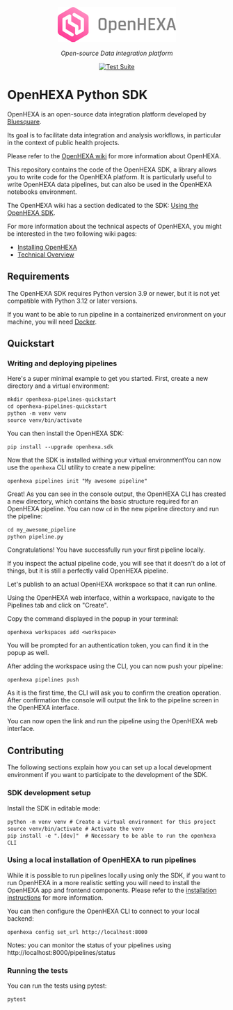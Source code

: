 <div align="center">
   <img alt="OpenHEXA Logo" src="https://raw.githubusercontent.com/BLSQ/openhexa-app/main/hexa/static/img/logo/logo_with_text_grey.svg" height="80">
</div>
<p align="center">
    <em>Open-source Data integration platform</em>
</p>
<p align="center">
   <a href="https://github.com/BLSQ/openhexa-app/actions/workflows/test.yml">
      <img alt="Test Suite" src="https://github.com/BLSQ/openhexa-app/actions/workflows/test.yml/badge.svg">
   </a>
</p>

OpenHEXA Python SDK
===================

OpenHEXA is an open-source data integration platform developed by [Bluesquare](https://bluesquarehub.com).

Its goal is to facilitate data integration and analysis workflows, in particular in the context of public health 
projects.

Please refer to the [OpenHEXA wiki](https://github.com/BLSQ/openhexa/wiki/Home) for more information about OpenHEXA.

This repository contains the code of the OpenHEXA SDK, a library allows you to write code for the OpenHEXA platform. 
It is particularly useful to write OpenHEXA data pipelines, but can also be used in the OpenHEXA notebooks environment.

The OpenHEXA wiki has a section dedicated to the SDK: 
[Using the OpenHEXA SDK](https://github.com/BLSQ/openhexa/wiki/Using-the-OpenHEXA-SDK).

For more information about the technical aspects of OpenHEXA, you might be interested in the two following wiki pages:

- [Installing OpenHEXA](https://github.com/BLSQ/openhexa/wiki/Installation-instructions)
- [Technical Overview](https://github.com/BLSQ/openhexa/wiki/Technical-overview)

Requirements
------------

The OpenHEXA SDK requires Python version 3.9 or newer, but it is not yet compatible with Python 3.12 or later versions.

If you want to be able to run pipeline in a containerized environment on your machine, you will need 
[Docker](https://www.docker.com/).

Quickstart
----------

### Writing and deploying pipelines

Here's a super minimal example to get you started. First, create a new directory and a virtual environment:

```shell
mkdir openhexa-pipelines-quickstart
cd openhexa-pipelines-quickstart
python -m venv venv
source venv/bin/activate
```

You can then install the OpenHEXA SDK:

```shell
pip install --upgrade openhexa.sdk
```

Now that the SDK is installed withing your virtual environmentYou can now use the `openhexa` CLI utility to create 
a new pipeline:

```shell
openhexa pipelines init "My awesome pipeline"
```

Great! As you can see in the console output, the OpenHEXA CLI has created a new directory, which contains the basic 
structure required for an OpenHEXA pipeline. You can now `cd` in the new pipeline directory and run the pipeline:

```shell
cd my_awesome_pipeline
python pipeline.py
```

Congratulations! You have successfully run your first pipeline locally.

If you inspect the actual pipeline code, you will see that it doesn't do a lot of things, but it is still a perfectly 
valid OpenHEXA pipeline.

Let's publish to an actual OpenHEXA workspace so that it can run online.

Using the OpenHEXA web interface, within a workspace, navigate to the Pipelines tab and click on "Create".

Copy the command displayed in the popup in your terminal:

```shell
openhexa workspaces add <workspace>
```

You will be prompted for an authentication token, you can find it in the popup as well.

After adding the workspace using the CLI, you can now push your pipeline:

```shell
openhexa pipelines push 
```

As it is the first time, the CLI will ask you to confirm the creation operation. After confirmation the console will 
output the link to the pipeline screen in the OpenHEXA interface.

You can now open the link and run the pipeline using the OpenHEXA web interface.

Contributing
------------

The following sections explain how you can set up a local development environment if you want to participate to the 
development of the SDK.

### SDK development setup

Install the SDK in editable mode:

```shell
python -m venv venv # Create a virtual environment for this project
source venv/bin/activate # Activate the venv
pip install -e ".[dev]"  # Necessary to be able to run the openhexa CLI
```

### Using a local installation of OpenHEXA to run pipelines

While it is possible to run pipelines locally using only the SDK, if you want to run OpenHEXA in a more realistic 
setting you will need to install the OpenHEXA app and frontend components. Please refer to the 
[installation instructions](https://github.com/BLSQ/openhexa/wiki/Installation-instructions) for more information.

You can then configure the OpenHEXA CLI to connect to your local backend:

```shell
openhexa config set_url http://localhost:8000
```

Notes: you can monitor the status of your pipelines using http://localhost:8000/pipelines/status

### Running the tests

You can run the tests using pytest:

```shell
pytest
```